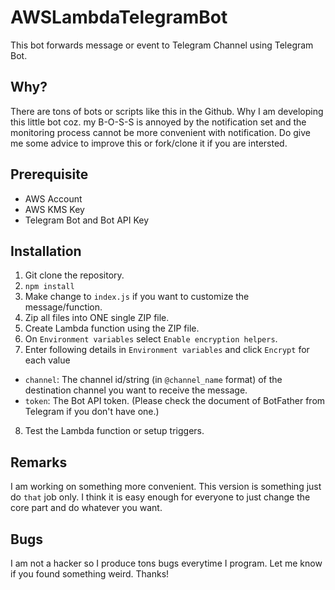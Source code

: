 # AWSLambdaTelegramBot
This bot forwards message or event to Telegram Channel using Telegram Bot.

## Why?
There are tons of bots or scripts like this in the Github. Why I am developing this little bot coz. my B-O-S-S is annoyed by the notification set and the monitoring process cannot be more convenient with notification. Do give me some advice to improve this or fork/clone it if you are intersted.

## Prerequisite
- AWS Account
- AWS KMS Key
- Telegram Bot and Bot API Key

## Installation
1. Git clone the repository.
2. `npm install`
3. Make change to `index.js` if you want to customize the message/function.
4. Zip all files into ONE single ZIP file.
5. Create Lambda function using the ZIP file.
6. On `Environment variables` select `Enable encryption helpers`.
7. Enter following details in `Environment variables` and click `Encrypt` for each value
  - `channel`: The channel id/string (in `@channel_name` format) of the destination channel you want to receive the message.
  - `token`: The Bot API token. (Please check the document of BotFather from Telegram if you don't have one.)
8. Test the Lambda function or setup triggers.

## Remarks
I am working on something more convenient. This version is something just do `that` job only. I think it is easy enough for everyone to just change the core part and do whatever you want.

## Bugs
I am not a hacker so I produce tons bugs everytime I program. Let me know if you found something weird. Thanks!
